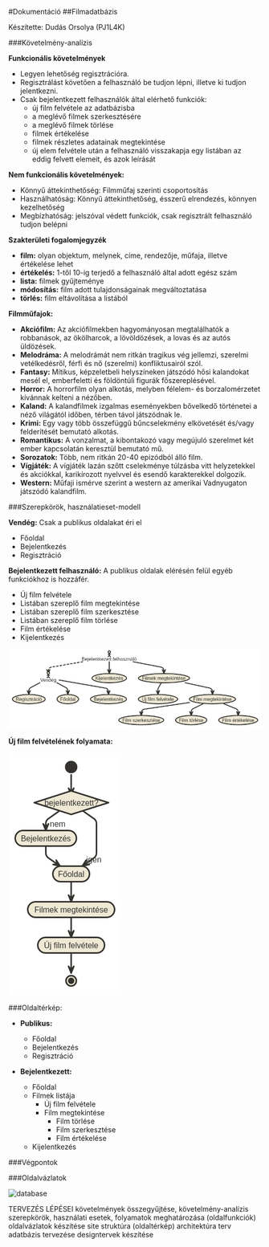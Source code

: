 #Dokumentáció
##Filmadatbázis

Készítette: Dudás Orsolya (PJ1L4K)

###Követelmény-analízis

**Funkcionális követelmények**
+ Legyen lehetőség regisztrációra.
+ Regisztrálást követően a felhasználó be tudjon lépni, illetve ki tudjon jelentkezni.
+ Csak bejelentkezett felhasználók által elérhető funkciók:
  + új film felvétele az adatbázisba
  + a meglévő filmek szerkesztésére
  + a meglévő filmek törlése
  + filmek értékelése
  + filmek részletes adatainak megtekintése
  + új elem felvétele után a felhasználó visszakapja egy listában az eddig felvett elemeit, és azok leírását

**Nem funkcionális követelmények:**
+ Könnyű áttekinthetőség: Filmműfaj szerinti csoportosítás
+ Használhatóság: Könnyű áttekinthetőség, ésszerű elrendezés, könnyen kezelhetőség
+ Megbízhatóság: jelszóval védett funkciók, csak regisztrált felhasználó tudjon belépni

**Szakterületi fogalomjegyzék**

+ **film:** olyan objektum, melynek, címe, rendezője, műfaja, illetve értékelése lehet
+ **értékelés:** 1-től 10-ig terjedő a felhasználó által adott egész szám
+ **lista:** filmek gyűjteménye
+ **módosítás:** film adott tulajdonságainak megváltoztatása
+ **törlés:** film eltávolítása a listából

**Filmműfajok:**

+ **Akciófilm:** Az akciófilmekben hagyományosan megtalálhatók a robbanások, az ökölharcok, a lövöldözések, a lovas és az autós üldözések.
+ **Melodráma:** A melodrámát nem ritkán tragikus vég jellemzi, szerelmi vetélkedésről, férfi és nő (szerelmi) konfliktusairól szól.
+ **Fantasy:** Mítikus, képzeletbeli helyszíneken játszódó hősi kalandokat mesél el, emberfeletti és földöntúli figurák főszereplésével.
+ **Horror:** A horrorfilm olyan alkotás, melyben félelem- és borzalomérzetet kívánnak kelteni a nézőben.
+ **Kaland:**  A kalandfilmek izgalmas eseményekben bővelkedő történetei a néző világától időben, térben távol játszódnak le. 
+ **Krimi:** Egy vagy több összefüggű bűncselekmény elkövetését és/vagy felderítését bemutató alkotás.
+ **Romantikus:** A vonzalmat, a kibontakozó vagy megújuló szerelmet két ember kapcsolatán keresztül bemutató mű.
+ **Sorozatok:** Több, nem ritkán 20-40 epizódból álló film.
+ **Vígjáték:** A vígjáték lazán szőtt cselekménye túlzásba vitt helyzetekkel és akciókkal, karikírozott nyelvvel és esendő karakterekkel dolgozik.
+ **Western:** Műfaji ismérve szerint a western az amerikai Vadnyugaton játszódó kalandfilm.

###Szerepkörök, használatieset-modell

**Vendég:** Csak a publikus oldalakat éri el
+ Főoldal
+ Bejelentkezés
+ Regisztráció

**Bejelentkezett felhasználó:** A publikus oldalak elérésén felül egyéb funkciókhoz is hozzáfér.
+ Új film felvétele
+ Listában szereplő film megtekintése
+ Listában szereplő film szerkesztése
+ Listában szereplő film törlése
+ Film értékelése
+ Kijelentkezés

![database](images/haszn_diagr_1.png)

**Új film felvételének folyamata:**

![database](images/folyamat_ujfilm.png)

###Oldaltérkép:

+ **Publikus:**
  + Főoldal
  + Bejelentkezés
  + Regisztráció

+ **Bejelentkezett:**
  + Főoldal
  + Filmek listája
    + Új film felvétele
    + Film megtekintése
      + Film törlése
      + Film szerkesztése
      + Film értékelése
  + Kijelentkezés

###Végpontok

###Oldalvázlatok

![database](images/Főoldal2.jpg)

TERVEZÉS LÉPÉSEI
követelmények összegyűjtése, követelmény-analízis
szerepkörök, használati esetek, folyamatok meghatározása
(oldalfunkciók)
oldalvázlatok készítése
site struktúra (oldaltérkép)
architektúra terv
adatbázis tervezése
designtervek készítése



